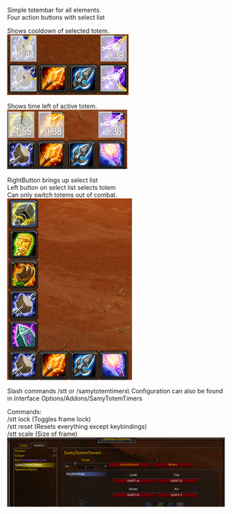 Simple totembar for all elements.\
Four action buttons with select list

Shows cooldown of selected totem.\
![totemCds img missing](img/totemCds.png?raw=true "Totem cooldowns")

Shows time left of active totem.\
![activeTotems img missing](img/activeTotems.png?raw=true "Active Totems")

RightButton brings up select list\
Left button on select list selects totem\
Can only switch totems out of combat.\
![selectTotems img missing](img/selectTotems.png?raw=true "Select totem list")

Slash commands /stt or /samytotemtimers\\
Configuration can also be found in Interface Options/Addons/SamyTotemTimers

Commands:\
/stt lock (Toggles frame lock)\
/stt reset (Resets everything except keybindings)\
/stt scale (Size of frame)\
![options img missing](img/options.png?raw=true "Options")
